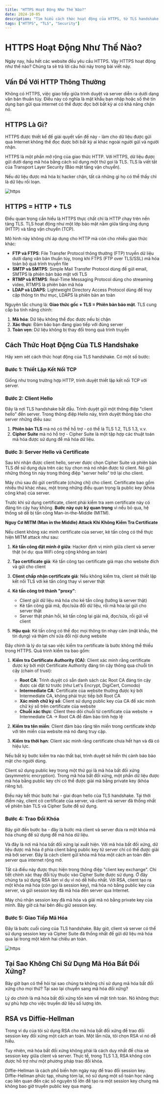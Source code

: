 ```yaml
---
title: "HTTPS Hoạt Động Như Thế Nào?"
date: 2024-10-05
description: "Tìm hiểu cách thức hoạt động của HTTPS, từ TLS handshake đến mã hóa dữ liệu, và tại sao hầu hết các website hiện nay đều yêu cầu HTTPS."
tags: ["HTTPS", "TLS", "Security"]
---
```


# HTTPS Hoạt Động Như Thế Nào?

Ngày nay, hầu hết các website đều yêu cầu HTTPS. Vậy HTTPS hoạt động như thế nào? Chúng ta sẽ trả lời câu hỏi này trong bài viết này.

## Vấn Đề Với HTTP Thông Thường

Không có HTTPS, việc giao tiếp giữa trình duyệt và server diễn ra dưới dạng văn bản thuần túy. Điều này có nghĩa là mật khẩu bạn nhập hoặc số thẻ tín dụng bạn gửi qua internet có thể được đọc bởi bất kỳ ai có khả năng chặn nó.

## HTTPS Là Gì?

HTTPS được thiết kế để giải quyết vấn đề này - làm cho dữ liệu được gửi qua Internet không thể đọc được bởi bất kỳ ai khác ngoài người gửi và người nhận.

HTTPS là một phần mở rộng của giao thức HTTP. Với HTTPS, dữ liệu được gửi dưới dạng mã hóa bằng cách sử dụng một thứ gọi là TLS. TLS là viết tắt của Transport Layer Security (Bảo mật tầng vận chuyển).

Nếu dữ liệu được mã hóa bị hacker chặn, tất cả những gì họ có thể thấy chỉ là dữ liệu rối loạn.

![https](image.png)

## HTTPS = HTTP + TLS

Điều quan trọng cần hiểu là HTTPS thực chất chỉ là HTTP chạy trên nền tảng TLS. TLS hoạt động như một lớp bảo mật nằm giữa tầng ứng dụng (HTTP) và tầng vận chuyển (TCP).

Mô hình này không chỉ áp dụng cho HTTP mà còn cho nhiều giao thức khác:

- **FTP và FTPS**: File Transfer Protocol thông thường (FTP) truyền dữ liệu dưới dạng văn bản thuần túy, trong khi FTPS (FTP over TLS/SSL) mã hóa toàn bộ quá trình truyền file
- **SMTP và SMTPS**: Simple Mail Transfer Protocol dùng để gửi email, SMTPS là phiên bản bảo mật với TLS
- **RTMP và RTMPS**: Real-Time Messaging Protocol dùng cho streaming video, RTMPS là phiên bản mã hóa
- **LDAP và LDAPS**: Lightweight Directory Access Protocol dùng để truy cập thông tin thư mục, LDAPS là phiên bản an toàn

Nguyên tắc chung là: **Giao thức gốc + TLS = Phiên bản bảo mật**. TLS cung cấp ba tính năng chính:
1. **Mã hóa**: Dữ liệu không thể đọc được nếu bị chặn
2. **Xác thực**: Đảm bảo bạn đang giao tiếp với đúng server
3. **Toàn vẹn**: Dữ liệu không bị thay đổi trong quá trình truyền

## Cách Thức Hoạt Động Của TLS Handshake

Hãy xem xét cách thức hoạt động của TLS handshake. Có một số bước:

### Bước 1: Thiết Lập Kết Nối TCP

Giống như trong trường hợp HTTP, trình duyệt thiết lập kết nối TCP với server.

### Bước 2: Client Hello

Đây là nơi TLS handshake bắt đầu. Trình duyệt gửi một thông điệp "client hello" đến server. Trong thông điệp Hello này, trình duyệt thông báo cho server những điều sau:

1. **Phiên bản TLS** mà nó có thể hỗ trợ - có thể là TLS 1.2, TLS 1.3, v.v.
2. **Cipher Suite** mà nó hỗ trợ - Cipher Suite là một tập hợp các thuật toán mã hóa được sử dụng để mã hóa dữ liệu.

### Bước 3: Server Hello và Certificate

Sau khi nhận được client hello, server được chọn Cipher Suite và phiên bản TLS để sử dụng dựa trên các tùy chọn mà nó nhận được từ client. Nó gửi những thông tin này trong thông điệp "server hello" trở lại cho client.

Máy chủ sau đó gửi certificate (chứng chỉ) cho client. Certificate bao gồm nhiều thứ khác nhau, một trong những điều quan trọng là public key (khóa công khai) của server.

Trước khi sử dụng certificate, client phải kiểm tra xem certificate này có đáng tin cậy hay không. **Bước này cực kỳ quan trọng** vì nếu bỏ qua, hệ thống sẽ dễ bị tấn công Man-in-the-Middle (MITM).

**Nguy Cơ MITM (Man in the Middle) Attack Khi Không Kiểm Tra Certificate**

Nếu client không xác minh certificate của server, kẻ tấn công có thể thực hiện MITM attack như sau:

1. **Kẻ tấn công đặt mình ở giữa**: Hacker định vị mình giữa client và server thật (ví dụ: qua WiFi công cộng không an toàn)

2. **Tạo certificate giả**: Kẻ tấn công tạo certificate giả mạo cho website đích và gửi cho client

3. **Client chấp nhận certificate giả**: Nếu không kiểm tra, client sẽ thiết lập kết nối TLS với kẻ tấn công thay vì server thật

4. **Kẻ tấn công trở thành "proxy"**:
   - Client gửi dữ liệu mã hóa cho kẻ tấn công (tưởng là server thật)
   - Kẻ tấn công giải mã, đọc/sửa đổi dữ liệu, rồi mã hóa lại gửi cho server thật
   - Server thật phản hồi, kẻ tấn công lại giải mã, đọc/sửa, rồi gửi về client

5. **Hậu quả**: Kẻ tấn công có thể đọc mọi thông tin nhạy cảm (mật khẩu, thẻ tín dụng) và thậm chí sửa đổi nội dung website

Đây chính là lý do tại sao việc kiểm tra certificate là bước không thể thiếu trong HTTPS. Quá trình kiểm tra bao gồm:

1. **Kiểm tra Certificate Authority (CA)**: Client xác minh rằng certificate được ký bởi một Certificate Authority đáng tin cậy thông qua chuỗi tin cậy (chain of trust):
   - **Root CA**: Trình duyệt có sẵn danh sách các Root CA đáng tin cậy được cài đặt từ trước (như Let's Encrypt, DigiCert, Comodo)
   - **Intermediate CA**: Certificate của website thường được ký bởi Intermediate CA, không phải trực tiếp bởi Root CA
   - **Xác minh chữ ký số**: Client sử dụng public key của CA để xác minh chữ ký số trên certificate của website
   - **Chuỗi xác thực**: Client theo dõi chuỗi từ certificate của website → Intermediate CA → Root CA để đảm bảo tính hợp lệ

2. **Kiểm tra tên miền**: Client đảm bảo rằng tên miền trong certificate khớp với tên miền của website mà nó đang truy cập.

3. **Kiểm tra thời hạn**: Client xác minh rằng certificate chưa hết hạn và đã có hiệu lực.

Nếu bất kỳ bước kiểm tra nào thất bại, trình duyệt sẽ hiển thị cảnh báo bảo mật cho người dùng.

Client sử dụng public key trong một thứ gọi là mã hóa bất đối xứng (asymmetric encryption). Trong mã hóa bất đối xứng, một phần dữ liệu được mã hóa bằng public key chỉ có thể được giải mã bằng private key (khóa riêng tư).

Điều này kết thúc bước hai - giai đoạn hello của TLS handshake. Tại thời điểm này, client có certificate của server, và client và server đã thống nhất về phiên bản TLS và Cipher Suite để sử dụng.

### Bước 4: Trao Đổi Khóa

Bây giờ đến bước ba - đây là bước mà client và server đưa ra một khóa mã hóa chung để sử dụng để mã hóa dữ liệu.

Và đây là nơi mã hóa bất đối xứng lại xuất hiện. Với mã hóa bất đối xứng, dữ liệu được mã hóa ở phía client bằng public key từ server chỉ có thể được giải mã bởi server. Đây là cách client gửi khóa mã hóa một cách an toàn đến server qua internet rộng mở.

Tất cả điều này được thực hiện trong thông điệp "client key exchange". Chi tiết chính xác thay đổi tùy thuộc vào Cipher Suite được sử dụng. Ở đây chúng ta sử dụng RSA làm ví dụ vì nó dễ hiểu nhất. Với RSA, client tạo ra một khóa mã hóa (còn gọi là session key), mã hóa nó bằng public key của server, và gửi session key đã mã hóa đến server qua Internet.

Máy chủ nhận session key đã mã hóa và giải mã nó bằng private key của mình. Bây giờ cả hai bên đều giữ session key.

### Bước 5: Giao Tiếp Mã Hóa

Đây là bước cuối cùng của TLS handshake. Bây giờ, client và server có thể sử dụng session key và Cipher Suite đã thống nhất để gửi dữ liệu mã hóa qua lại trong một kênh hai chiều an toàn.

![https](image-1.png)

## Tại Sao Không Chỉ Sử Dụng Mã Hóa Bất Đối Xứng?

Bây giờ bạn có thể hỏi tại sao chúng ta không chỉ sử dụng mã hóa bất đối xứng cho mọi thứ? Tại sao lại chuyển sang mã hóa đối xứng?

Lý do chính là mã hóa bất đối xứng tốn kém về mặt tính toán. Nó không thực sự phù hợp cho việc truyền dữ liệu số lượng lớn.

## RSA vs Diffie-Hellman

Trong ví dụ của tôi sử dụng RSA cho mã hóa bất đối xứng để trao đổi session key đối xứng một cách an toàn. Một lần nữa, tôi chọn RSA vì nó dễ hiểu.

Tuy nhiên, mã hóa bất đối xứng không phải là cách duy nhất để chia sẻ session key giữa client và server. Thực tế, trong TLS 1.3, RSA không còn được hỗ trợ như một phương pháp trao đổi khóa.

Diffie-Hellman là cách phổ biến hơn ngày nay để trao đổi session key. Diffie-Hellman phức tạp, nhưng tóm lại, nó sử dụng một số toán học nâng cao liên quan đến các số nguyên tố lớn để tạo ra một session key chung mà không bao giờ truyền public key qua mạng.
